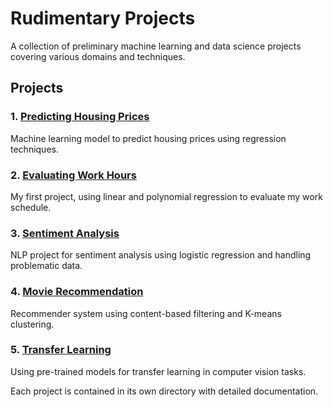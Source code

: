 # Rudimentary Projects

A collection of preliminary machine learning and data science projects covering various domains and techniques.

## Projects

### 1. [Predicting Housing Prices](./Predicting-Housing-Prices)
Machine learning model to predict housing prices using regression techniques.

### 2. [Evaluating Work Hours](./Evaluating-Work-Hours)
My first project, using linear and polynomial regression to evaluate my work schedule.

### 3. [Sentiment Analysis](./Sentiment-analysis)
NLP project for sentiment analysis using logistic regression and handling problematic data.

### 4. [Movie Recommendation](./Movie-recommendation)
Recommender system using content-based filtering and K-means clustering.

### 5. [Transfer Learning](./Transfer-Learning)
Using pre-trained models for transfer learning in computer vision tasks.

Each project is contained in its own directory with detailed documentation. 